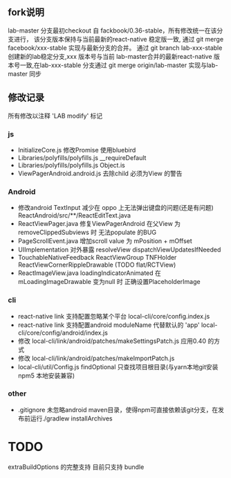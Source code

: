 ## fork说明
lab-master 分支最初checkout 自 fackbook/0.36-stable，所有修改统一在该分支进行，
该分支版本保持与当前最新的react-native 稳定版一致,
通过 git merge facebook/xxx-stable
实现与最新分支的合并。
通过 git branch lab-xxx-stable 创建新的lab稳定分支,xxx 版本号与当前
lab-master合并的最新react-native 版本号一致,在lab-xxx-stable 分支通过
git merge origin/lab-master 实现与lab-master 同步

## 修改记录
所有修改以注释 'LAB modify'  标记
### js
* InitializeCore.js 修改Promise 使用bluebird
* Libraries/polyfills/polyfills.js __requireDefault
* Libraries/polyfills/polyfills.js Object.is
* ViewPagerAndroid.android.js 去除child 必须为View 的警告
### Android
* 修改android TextInput 减少在 oppo 上无法弹出键盘的问题(还是有问题) ReactAndroid/src/**/ReactEditText.java
* ReactViewPager.java 修复ViewPagerAndroid 在父View 为removeClippedSubviews 时 无法populate 的BUG
* PageScrollEvent.java 增加scroll value 为 mPosition + mOffset
* UIImplementation 对外暴露 resolveView dispatchViewUpdatesIfNeeded
* TouchableNativeFeedback ReactViewGroup TNFHolder ReactViewCornerRippleDrawable (TODO flat/RCTView)
* ReactImageView.java loadingIndicatorAnimated 在 mLoadingImageDrawable 变为null 时 正确设置PlaceholderImage
### cli
* react-native link 支持配置忽略某个平台 local-cli/core/config.index.js
* react-native link 支持配置android moduleName 代替默认的 'app' local-cli/core/config/android/index.js
* 修改 local-cli/link/android/patches/makeSettingsPatch.js 应用0.40 的方式
* 修改 local-cli/link/android/patches/makeImportPatch.js
* local-cli/util/Config.js findOptional 只查找项目根目录(与yarn本地git安装 npm5 本地安装兼容)
### other
* .gitignore 未忽略android maven目录，使得npm可直接依赖该git分支，在发布前运行./gradlew installArchives

# TODO
extraBuildOptions 的完整支持 目前只支持 bundle